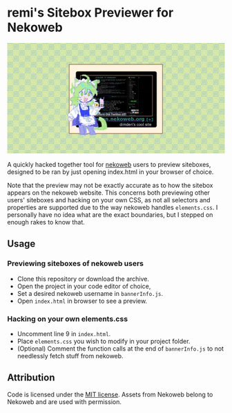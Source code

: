 # remi's Sitebox Previewer for Nekoweb

![](assets/gitPreview.png)

A quickly hacked together tool for [nekoweb](https://nekoweb.org) users to preview siteboxes, designed to be ran by just opening index.html in your browser of choice.

Note that the preview may not be exactly accurate as to how the sitebox appears on the nekoweb website. This concerns both previewing other users' siteboxes and hacking on your own CSS, as not all selectors and properties are supported due to the way nekoweb handles `elements.css`. I personally have no idea what are the exact boundaries, but I stepped on enough rakes to know that.

## Usage

### Previewing siteboxes of nekoweb users

- Clone this repository or download the archive.
- Open the project in your code editor of choice,
- Set a desired nekoweb username in `bannerInfo.js`.
- Open `index.html` in browser to see a preview.

### Hacking on your own elements.css

- Uncomment line 9 in `index.html`.
- Place `elements.css` you wish to modify in your project folder.
- (Optional) Comment the function calls at the end of `bannerInfo.js` to not needlessly fetch stuff from nekoweb.

## Attribution

Code is licensed under the [MIT license](LICENSE.txt). Assets from Nekoweb belong to Nekoweb and are used with permission.
